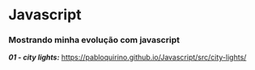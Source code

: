 # Javascript

### Mostrando minha evolução com javascript
 
_**01 - city lights:**_  https://pabloquirino.github.io/Javascript/src/city-lights/
